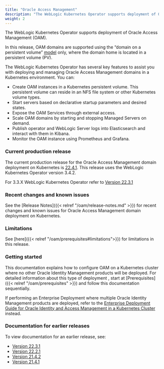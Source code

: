 ```yaml
---
title: "Oracle Access Management"
description: "The WebLogic Kubernetes Operator supports deployment of Oracle Access Management (OAM). Follow the instructions in this guide to set up these Oracle Access Management domains on Kubernetes."
weight: 2
---
```


The WebLogic Kubernetes Operator supports deployment of Oracle Access Management (OAM).

In this release, OAM domains are supported using the “domain on a persistent volume”
[model](https://oracle.github.io/weblogic-kubernetes-operator/userguide/managing-domains/choosing-a-model/) only, where the domain home is located in a persistent volume (PV).

The WebLogic Kubernetes Operator has several key features to assist you with deploying and managing Oracle Access Management domains in a Kubernetes
environment. You can:


* Create OAM instances in a Kubernetes persistent volume. This persistent volume can reside in an NFS file system or other Kubernetes volume types.
* Start servers based on declarative startup parameters and desired states.
* Expose the OAM Services through external access.
* Scale OAM domains by starting and stopping Managed Servers on demand.
* Publish operator and WebLogic Server logs into Elasticsearch and interact with them in Kibana.
* Monitor the OAM instance using Prometheus and Grafana.

### Current production release

The current production release for the Oracle Access Management domain deployment on Kubernetes is [22.4.1](https://github.com/oracle/fmw-kubernetes/releases). This release uses the WebLogic Kubernetes Operator version 3.4.2.

For 3.3.X WebLogic Kubernetes Operator refer to [Version 22.3.1](https://oracle.github.io/fmw-kubernetes/22.3.1/oam/)

### Recent changes and known issues

See the [Release Notes]({{< relref "/oam/release-notes.md" >}}) for recent changes and known issues for Oracle Access Management domain deployment on Kubernetes.

### Limitations

See [here]({{< relref "/oam/prerequisites#limitations">}}) for limitations in this release.

### Getting started

This documentation explains how to configure OAM on a Kubernetes cluster where no other Oracle Identity Management products will be deployed. For detailed information about this type of deployment , start at [Prerequisites]({{< relref "/oam/prerequisites" >}}) and follow this documentation sequentially.

If performing an Enterprise Deployment where multiple Oracle Identity Management products are deployed, refer to the [Enterprise Deployment Guide for Oracle Identity and Access Management in a Kubernetes Cluster](https://docs.oracle.com/en/middleware/fusion-middleware/12.2.1.4/ikedg/index.html) instead.


### Documentation for earlier releases

To view documentation for an earlier release, see:

* [Version 22.3.1](https://oracle.github.io/fmw-kubernetes/22.3.1/oam/)
* [Version 22.2.1](https://oracle.github.io/fmw-kubernetes/22.2.1/oam/)
* [Version 21.4.2](https://oracle.github.io/fmw-kubernetes/21.4.2/oam/)
* [Version 21.4.1](https://oracle.github.io/fmw-kubernetes/21.4.1/oam/)




